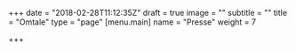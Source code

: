+++
date = "2018-02-28T11:12:35Z"
draft = true
image = ""
subtitle = ""
title = "Omtale"
type = "page"
[menu.main]
name = "Presse"
weight = 7

+++

